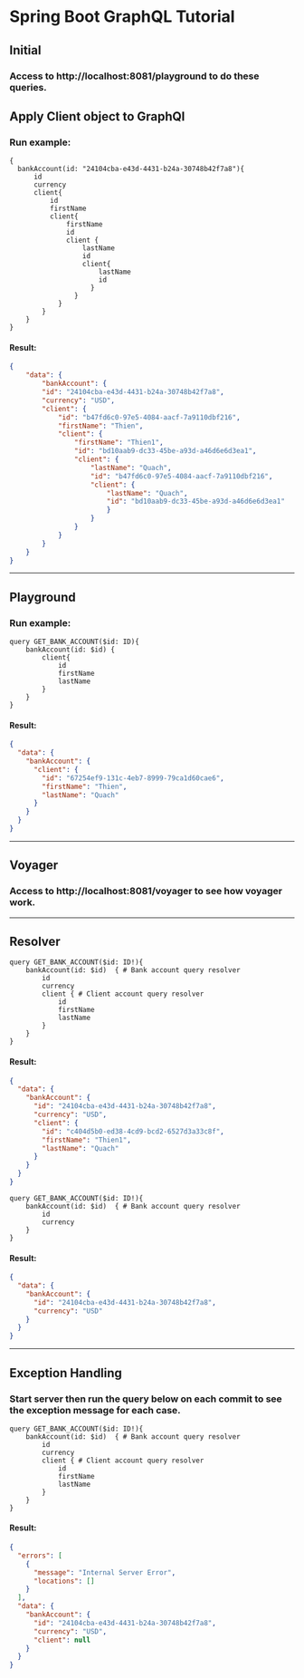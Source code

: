 # Spring Boot GraphQL Tutorial 

##  Initial
### Access to http://localhost:8081/playground to do these queries.

##  Apply Client object to GraphQl
### Run example:
```
{
  bankAccount(id: "24104cba-e43d-4431-b24a-30748b42f7a8"){
      id
      currency
      client{
          id
          firstName
          client{
              firstName
              id
              client {
                  lastName
                  id
                  client{
                      lastName
                      id
                    }
                }
            }
        }
    }
}
```
#### Result:
```json
{
    "data": {
        "bankAccount": {
        "id": "24104cba-e43d-4431-b24a-30748b42f7a8",
        "currency": "USD",
        "client": {
            "id": "b47fd6c0-97e5-4084-aacf-7a9110dbf216",
            "firstName": "Thien",
            "client": {
                "firstName": "Thien1",
                "id": "bd10aab9-dc33-45be-a93d-a46d6e6d3ea1",
                "client": {
                    "lastName": "Quach",
                    "id": "b47fd6c0-97e5-4084-aacf-7a9110dbf216",
                    "client": {
                        "lastName": "Quach",
                        "id": "bd10aab9-dc33-45be-a93d-a46d6e6d3ea1"
                        }
                    }
                }
            }
        }
    }
}
```
--------------------------------------------------------------
##  Playground
### Run example:
```
query GET_BANK_ACCOUNT($id: ID){
    bankAccount(id: $id) {
        client{
            id
            firstName
            lastName
        }
    }
}

```
#### Result:
```json
{
  "data": {
    "bankAccount": {
      "client": {
        "id": "67254ef9-131c-4eb7-8999-79ca1d60cae6",
        "firstName": "Thien",
        "lastName": "Quach"
      }
    }
  }
}
```
--------------------------------------------------------------

## Voyager
### Access to http://localhost:8081/voyager to see how voyager work.

--------------------------------------------------------------
## Resolver
```
query GET_BANK_ACCOUNT($id: ID!){
    bankAccount(id: $id)  { # Bank account query resolver
        id
        currency
        client { # Client account query resolver
            id
            firstName
            lastName
        }
    }
}
```
#### Result:
```json
{
  "data": {
    "bankAccount": {
      "id": "24104cba-e43d-4431-b24a-30748b42f7a8",
      "currency": "USD",
      "client": {
        "id": "c404d5b0-ed38-4cd9-bcd2-6527d3a33c8f",
        "firstName": "Thien1",
        "lastName": "Quach"
      }
    }
  }
}
```

```
query GET_BANK_ACCOUNT($id: ID!){
    bankAccount(id: $id)  { # Bank account query resolver
        id
        currency
    }
}
```
#### Result:
```json
{
  "data": {
    "bankAccount": {
      "id": "24104cba-e43d-4431-b24a-30748b42f7a8",
      "currency": "USD"
    }
  }
}
```
------------------------------------------------------------
## Exception Handling
### Start server then run the query below on each commit to see the exception message for each case.
```
query GET_BANK_ACCOUNT($id: ID!){
    bankAccount(id: $id)  { # Bank account query resolver
        id
        currency
        client { # Client account query resolver
            id
            firstName
            lastName
        }
    }
}
```
#### Result:
```json
{
  "errors": [
    {
      "message": "Internal Server Error",
      "locations": []
    }
  ],
  "data": {
    "bankAccount": {
      "id": "24104cba-e43d-4431-b24a-30748b42f7a8",
      "currency": "USD",
      "client": null
    }
  }
}
```
